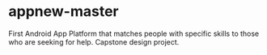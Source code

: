 # appnew-master
First Android App
Platform that matches people with specific skills to those who are seeking for help. Capstone design project.
